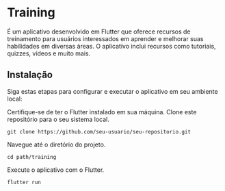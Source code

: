 # Training

 É um aplicativo desenvolvido em Flutter que oferece recursos de treinamento para usuários interessados em aprender e melhorar suas habilidades em diversas áreas. O aplicativo inclui recursos como tutoriais, quizzes, vídeos e muito mais.

## Instalação

Siga estas etapas para configurar e executar o aplicativo em seu ambiente local:

Certifique-se de ter o Flutter instalado em sua máquina.
Clone este repositório para o seu sistema local.

```git clone https://github.com/seu-usuario/seu-repositorio.git```

Navegue até o diretório do projeto.

```cd path/training```

Execute o aplicativo com o Flutter.

```flutter run```
